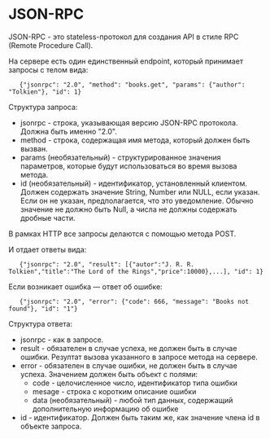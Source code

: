 # JSON-RPC

JSON-RPC - это stateless-протокол для создания API в стиле RPC (Remote Procedure Call).

На сервере есть один единственный endpoint, который принимает запросы с телом вида:

```
   {"jsonrpc": "2.0", "method": "books.get", "params": {"author": "Tolkien"}, "id": 1}
```
Структура запроса:

* jsonrpc - строка, указывающая версию JSON-RPC протокола. Должна быть именно "2.0".
* method - строка, содержащая имя метода, который должен быть вызван.
* params (необязательный) - структурированное значения параметров, которые будут использоваться во время вызова метода.
* id (необязательный) - идентификатор, установленный клиентом. Должен содержать значение String, Number или NULL, если указан. Если он не указан, предполагается, что это уведомление. Обычно значение не должно быть Null, а числа не должны содержать дробные части.

В рамках HTTP все запросы делаются с помощью метода POST.

И отдает ответы вида:

```
   {"jsonrpc": "2.0", "result": [{"autor":"J. R. R. Tolkien","title":"The Lord of the Rings","price":10000},...], "id": 1}
```

Если возникает ошибка — ответ об ошибке:

```
   {"jsonrpc": "2.0", "error": {"code": 666, "message": "Books not found"}, "id": "1"}
```

Структура ответа:

* jsonrpc - как в запросе.
* result - обязателен в случае успеха, не должен быть в случае ошибки. Резултат вызова указанного в запросе метода на сервере.
* error - обязателен в случае ошибки, не должен быть в случае успеха. Значением должен быть объект с полями:
   * code - целочисленное число, идентификатор типа ошибки
   * mesage - строка с коротким описание ошибки
   * data (необязательный) - любой тип данных, содержащий дополнительную информацию об ошибке
* id - идентификатор. Должен быть таким же, как значение члена id в объекте запроса.

